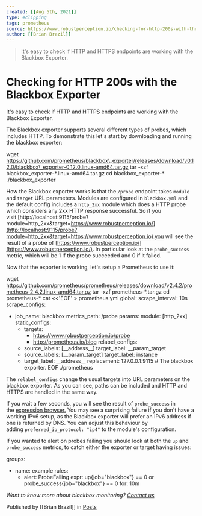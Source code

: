 ```yaml
---
created: [[Aug 5th, 2021]]
type: #clipping
tags: prometheus 
source: https://www.robustperception.io/checking-for-http-200s-with-the-blackbox-exporter
author: [[Brian Brazil]] 
---
```

> It's easy to check if HTTP and HTTPS endpoints are working with the Blackbox Exporter.

# Checking for HTTP 200s with the Blackbox Exporter


It's easy to check if HTTP and HTTPS endpoints are working with the Blackbox Exporter.

The Blackbox exporter supports several different types of probes, which includes HTTP. To demonstrate this let's start by downloading and running the blackbox exporter:

wget https://github.com/prometheus/blackbox\_exporter/releases/download/v0.12.0/blackbox\_exporter-0.12.0.linux-amd64.tar.gz
tar -xzf blackbox\_exporter-\*.linux-amd64.tar.gz
cd blackbox\_exporter-\*
./blackbox\_exporter

How the Blackbox exporter works is that the `/probe` endpoint takes `module` and `target` URL parameters. Modules are configured in `blackbox.yml` and the default config includes a `http_2xx` module which does a HTTP probe which considers any 2xx HTTP response successful. So if you visit [http://localhost:9115/probe?module=http\_2xx&target=https://www.robustperception.io/](http://localhost:9115/probe?module=http_2xx&target=https://www.robustperception.io) you will see the result of a probe of [https://www.robustperception.io/](https://www.robustperception.io/). In particular look at the `probe_success` metric, which will be 1 if the probe succeeded and 0 if it failed.

Now that the exporter is working, let's setup a Prometheus to use it:

wget https://github.com/prometheus/prometheus/releases/download/v2.4.2/prometheus-2.4.2.linux-amd64.tar.gz
tar -xzf prometheus-\*.tar.gz
cd prometheus-\*
cat <<'EOF' > prometheus.yml
global:
 scrape\_interval: 10s
scrape\_configs:
 - job\_name: blackbox
   metrics\_path: /probe
   params:
     module: \[http\_2xx\]
   static\_configs:
    - targets:
       - https://www.robustperception.io/probe
       - http://prometheus.io/blog
   relabel\_configs:
    - source\_labels: \[\_\_address\_\_\]
      target\_label: \_\_param\_target
    - source\_labels: \[\_\_param\_target\]
      target\_label: instance
    - target\_label: \_\_address\_\_
      replacement: 127.0.0.1:9115 # The blackbox exporter.
EOF
./prometheus

The `relabel_configs` change the usual targets into URL parameters on the blackbox exporter. As you can see, paths can be included and HTTP and HTTPS are handled in the same way.

If you wait a few seconds, you will see the result of `probe_success` in the [expression browser.](http://localhost:9090/graph?g0.range_input=1h&g0.expr=probe_success&g0.tab=1) You may see a surprising failure if you don't have a working IPv6 setup, as the Blackbox exporter will prefer an IPv6 address if one is returned by DNS. You can adjust this behaviour by adding `preferred_ip_protocol: "ip4"` to the module's configuration.

If you wanted to alert on probes failing you should look at both the `up` and `probe_success` metrics, to catch either the exporter or target having issues:

groups:
- name: example
  rules:
   - alert: ProbeFailing
     expr: up{job="blackbox"} == 0 or probe\_success{job="blackbox"} == 0
     for: 10m

_Want to know more about blackbox monitoring? [Contact us](mailto:prometheus@robustperception.io)._

Published by [[Brian Brazil]] in [Posts](https://www.robustperception.io/category/posts)
